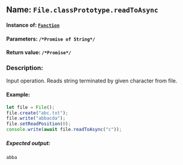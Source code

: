 ## Name: `File.classPrototype.readToAsync`

#### Instance of: [`Function`](Function.md)

#### Parameters: `/*Promise of String*/`

#### Return value: `/*Promise*/`

### Description:

Input operation. 
Reads string terminated by given character
from file.

#### Example:

```js
let file = File();
file.create("abc.txt");
file.write("abbacda");
file.setReadPosition(0);
console.write(await file.readToAsync("c"));
```

##### Expected output:

```
abba
```

